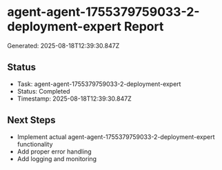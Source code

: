 # agent-agent-1755379759033-2-deployment-expert Report

Generated: 2025-08-18T12:39:30.847Z

## Status
- Task: agent-agent-1755379759033-2-deployment-expert
- Status: Completed
- Timestamp: 2025-08-18T12:39:30.847Z

## Next Steps
- Implement actual agent-agent-1755379759033-2-deployment-expert functionality
- Add proper error handling
- Add logging and monitoring
